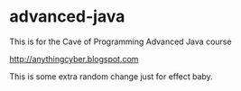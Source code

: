 # advanced-java
This is for the Cave of Programming Advanced Java course

http://anythingcyber.blogspot.com

This is some extra random change just for effect baby.


